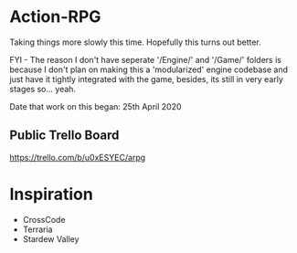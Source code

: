 # Action-RPG
Taking things more slowly this time. Hopefully this turns out better.  
  
FYI - The reason I don't have seperate '/Engine/' and '/Game/' folders is because I don't plan on making this a 'modularized' engine codebase and just have it tightly integrated with the game, besides, its still in very early stages so... yeah.  
  
Date that work on this began: 25th April 2020  

## Public Trello Board
https://trello.com/b/u0xESYEC/arpg

# Inspiration
* CrossCode  
* Terraria  
* Stardew Valley  
